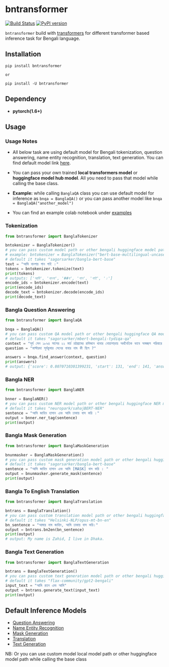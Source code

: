 # bntransformer
[![Build Status](https://travis-ci.org/sagorbrur/bntransformer.svg?branch=master)](https://travis-ci.org/sagorbrur/bntransformer)
[![PyPI version](https://img.shields.io/pypi/v/bntransformer)](https://pypi.org/project/bntransformer/)

`bntransformer` build with [transformers](https://github.com/huggingface/transformers) for different transformer based inference task for Bengali language.



## Installation
```
pip install bntransformer

or

pip install -U bntransformer
```

## Dependency
- **pytorch(1.6+)**

## Usage
### Usage Notes
- All below task are using default model for Bengali tokenization, question answering, name entity recognition, translation, text generation. You can find default model link [here](#Default-Inference-Models). 

- You can pass your own trained **local transformers model** or **huggingface model hub model**. All you need to pass that model while calling the base class.

- **Example:** while calling `BanglaQA` class you can use default model for inference as `bnqa = BanglaQA()` or you can pass another model like `bnqa = BanglaQA("another_model")`
- You can find an example colab notebook under [examples](examples/)

### Tokenization

```py
from bntransformer import BanglaTokenizer

bntokenizer = BanglaTokenizer() 
# you can pass custom model path or other bengali huggingface model path
# example: bntokenizer = BanglaTokenizer("bert-base-multilingual-uncased")
# default it takes "sagorsarker/bangla-bert-base"
text = "আমি বাংলায় গান গাই ।"
tokens = bntokenizer.tokenize(text)
print(tokens)
# outputs: ['আমি', 'বাংলা', '##য', 'গান', 'গাই', '।']
encode_ids = bntokenizer.encode(text)
print(encode_ids)
decode_text = bntokenizer.decode(encode_ids)
print(decode_text)

```

### Bangla Question Answering
```py
from bntransformer import BanglaQA

bnqa = BanglaQA()
# you can pass custom QA model path or other bengali huggingface QA model path
# default it takes "sagorsarker/mbert-bengali-tydiqa-qa"
context = "সূর্য সেন ১৮৯৪ সালের ২২ মার্চ চট্টগ্রামের রাউজান থানার নোয়াপাড়ায় অর্থনৈতিক ভাবে অস্বচ্ছল পরিবারে জন্মগ্রহণ করেন। তাঁর পিতার নাম রাজমনি সেন এবং মাতার নাম শশী বালা সেন। রাজমনি সেনের দুই ছেলে আর চার মেয়ে। সূর্য সেন তাঁদের পরিবারের চতুর্থ সন্তান। দুই ছেলের নাম সূর্য ও কমল। চার মেয়ের নাম বরদাসুন্দরী, সাবিত্রী, ভানুমতী ও প্রমিলা। শৈশবে পিতা মাতাকে হারানো সূর্য সেন কাকা গৌরমনি সেনের কাছে মানুষ হয়েছেন। সূর্য সেন ছেলেবেলা থেকেই খুব মনোযোগী ভাল ছাত্র ছিলেন এবং ধর্মভাবাপন্ন গম্ভীর প্রকৃতির ছিলেন।"
question = "মাস্টারদা সূর্যকুমার সেনের বাবার নাম কী ছিল ?"

answers = bnqa.find_answer(context, question)
print(answers)
# output: {'score': 0.8070710301399231, 'start': 131, 'end': 141, 'answer': 'রাজমনি সেন'}

```

### Bangla NER
```py
from bntransformer import BanglaNER

bnner = BanglaNER()
# you can pass custom NER model path or other bengali huggingface NER model path
# default it takes "neuropark/sahajBERT-NER"
sentence = "আমি জাহিদ হাসান এবং আমি ঢাকায় বাস করি ।"
output = bnner.ner_tag(sentence)
print(output)

```

### Bangla Mask Generation
```py
from bntransformer import BanglaMaskGeneration

bnunmasker = BanglaMaskGeneration()
# you can pass custom mask generation model path or other bengali huggingface model path
# default it takes "sagorsarker/bangla-bert-base"
sentence = "আমি জাহিদ হাসান এবং আমি [MASK] বাস করি । "
output = bnunmasker.generate_mask(sentence)
print(output)
```

### Bangla To English Translation
```py
from bntransformer import BanglaTranslation

bntrans = BanglaTranslation()
# you can pass custom translation model path or other bengali huggingface translation model path
# default it takes "Helsinki-NLP/opus-mt-bn-en"
bn_sentence = "আমার নাম জাহিদ, আমি ঢাকায় বাস করি।"
output = bntrans.bn2en(bn_sentence)
print(output)
# output: My name is Zahid, I live in Dhaka.

```

### Bangla Text Generation
```py
from bntransformer import BanglaTextGeneration

bntrans = BanglaTextGeneration()
# you can pass custom text generation model path or other bengali huggingface Bengali text gen model path
# default it takes "flax-community/gpt2-bengali"
input_text = "আমি রতন এবং আমি"
output = bntrans.generate_text(input_text)
print(output)
```

## Default Inference Models
- [Question Answering](https://huggingface.co/sagorsarker/mbert-bengali-tydiqa-qa)
- [Name Entity Recognition](https://huggingface.co/neuropark/sahajBERT-NER)
- [Mask Generation](https://huggingface.co/sagorsarker/bangla-bert-base)
- [Translation](https://huggingface.co/Helsinki-NLP/opus-mt-bn-en)
- [Text Generation](https://huggingface.co/flax-community/gpt2-bengali)

NB: Or you can use custom model local model path or other huggingface model path while calling the base class

